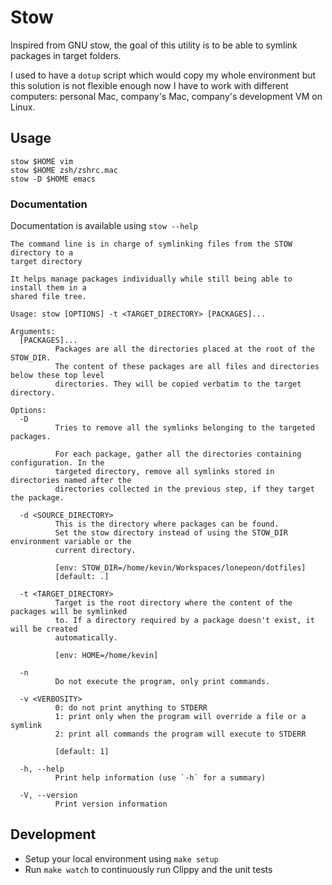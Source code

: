 # Stow

Inspired from GNU stow, the goal of this utility is to be able to symlink
packages in target folders. 

I used to have a `dotup` script which would copy my whole environment but this
solution is not flexible enough now I have to work with different computers:
personal Mac, company's Mac, company's development VM on Linux.

## Usage

```
stow $HOME vim
stow $HOME zsh/zshrc.mac
stow -D $HOME emacs
```

### Documentation

Documentation is available using `stow --help`

```
The command line is in charge of symlinking files from the STOW directory to a
target directory

It helps manage packages individually while still being able to install them in a
shared file tree.

Usage: stow [OPTIONS] -t <TARGET_DIRECTORY> [PACKAGES]...

Arguments:
  [PACKAGES]...
          Packages are all the directories placed at the root of the STOW_DIR.
          The content of these packages are all files and directories below these top level
          directories. They will be copied verbatim to the target directory.

Options:
  -D
          Tries to remove all the symlinks belonging to the targeted packages.
          
          For each package, gather all the directories containing configuration. In the
          targeted directory, remove all symlinks stored in directories named after the
          directories collected in the previous step, if they target the package.

  -d <SOURCE_DIRECTORY>
          This is the directory where packages can be found.
          Set the stow directory instead of using the STOW_DIR environment variable or the
          current directory.
          
          [env: STOW_DIR=/home/kevin/Workspaces/lonepeon/dotfiles]
          [default: .]

  -t <TARGET_DIRECTORY>
          Target is the root directory where the content of the packages will be symlinked
          to. If a directory required by a package doesn't exist, it will be created
          automatically.
          
          [env: HOME=/home/kevin]

  -n
          Do not execute the program, only print commands.

  -v <VERBOSITY>
          0: do not print anything to STDERR
          1: print only when the program will override a file or a symlink
          2: print all commands the program will execute to STDERR
          
          [default: 1]

  -h, --help
          Print help information (use `-h` for a summary)

  -V, --version
          Print version information
```

## Development

- Setup your local environment using `make setup`
- Run `make watch` to continuously run Clippy and the unit tests
